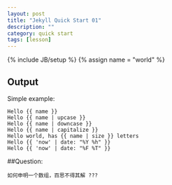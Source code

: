 ```yaml
---
layout: post
title: "Jekyll Quick Start 01"
description: ""
category: quick start 
tags: [lesson]
---
```

{% include JB/setup %}
{% assign name = "world" %}

<script>
var cars = ["Saab", "Volvo", "BMW"];
</script>


## Output
Simple example:

	Hello {{ name }}
	Hello {{ name | upcase }}
	Hello {{ name | downcase }}
	Hello {{ name | capitalize }}
	Hello world, has {{ name | size }} letters
	Hello {{ 'now' | date: "%Y %h" }}
	Hello {{ 'now' | date: "%F %T" }}
	

##Question:

	如何申明一个数组，百思不得其解 ???